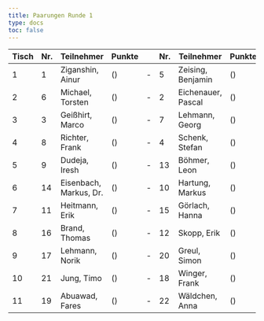 ```yaml
---
title: Paarungen Runde 1
type: docs
toc: false
---
```


| Tisch | Nr. | Teilnehmer             | Punkte |     | Nr. | Teilnehmer         | Punkte | Ergebnis |
| ----- | --- | ---------------------- | ------ | --- | --- | ------------------ | ------ | -------- |
| 1     | 1   | Ziganshin, Ainur       | ()     | -   | 5   | Zeising, Benjamin  | ()     | 1 - 0    |
| 2     | 6   | Michael, Torsten       | ()     | -   | 2   | Eichenauer, Pascal | ()     | 0 - 1    |
| 3     | 3   | Geißhirt, Marco        | ()     | -   | 7   | Lehmann, Georg     | ()     | 1 - 0    |
| 4     | 8   | Richter, Frank         | ()     | -   | 4   | Schenk, Stefan     | ()     | ½ - ½    |
| 5     | 9   | Dudeja, Iresh          | ()     | -   | 13  | Böhmer, Leon       | ()     | 0 - 1    |
| 6     | 14  | Eisenbach, Markus, Dr. | ()     | -   | 10  | Hartung, Markus    | ()     | ½ - ½    |
| 7     | 11  | Heitmann, Erik         | ()     | -   | 15  | Görlach, Hanna     | ()     | 1 - 0    |
| 8     | 16  | Brand, Thomas          | ()     | -   | 12  | Skopp, Erik        | ()     | 0 - 1    |
| 9     | 17  | Lehmann, Norik         | ()     | -   | 20  | Greul, Simon       | ()     | + - -    |
| 10    | 21  | Jung, Timo             | ()     | -   | 18  | Winger, Frank      | ()     | 1 - 0    |
| 11    | 19  | Abuawad, Fares         | ()     | -   | 22  | Wäldchen, Anna     | ()     | + - -    |